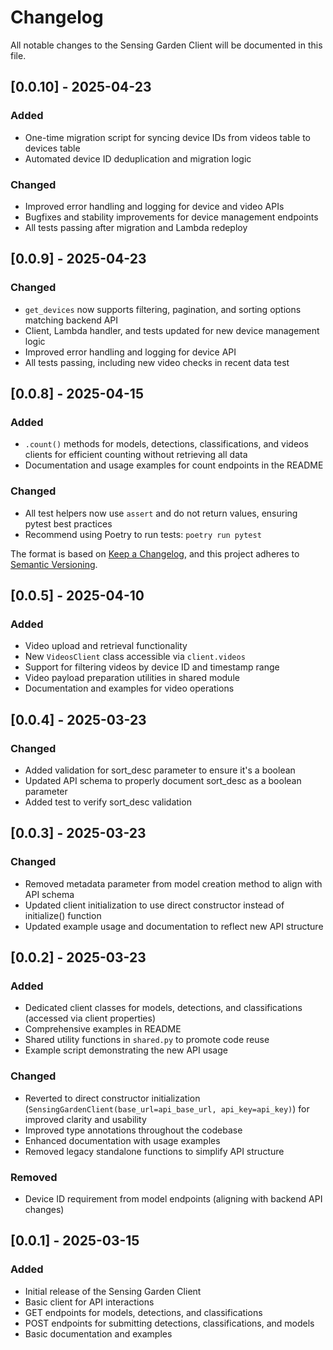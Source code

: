 # Changelog

All notable changes to the Sensing Garden Client will be documented in this file.

## [0.0.10] - 2025-04-23

### Added
- One-time migration script for syncing device IDs from videos table to devices table
- Automated device ID deduplication and migration logic

### Changed
- Improved error handling and logging for device and video APIs
- Bugfixes and stability improvements for device management endpoints
- All tests passing after migration and Lambda redeploy

## [0.0.9] - 2025-04-23

### Changed
- `get_devices` now supports filtering, pagination, and sorting options matching backend API
- Client, Lambda handler, and tests updated for new device management logic
- Improved error handling and logging for device API
- All tests passing, including new video checks in recent data test

## [0.0.8] - 2025-04-15

### Added
- `.count()` methods for models, detections, classifications, and videos clients for efficient counting without retrieving all data
- Documentation and usage examples for count endpoints in the README

### Changed
- All test helpers now use `assert` and do not return values, ensuring pytest best practices
- Recommend using Poetry to run tests: `poetry run pytest`

The format is based on [Keep a Changelog](https://keepachangelog.com/en/1.0.0/),
and this project adheres to [Semantic Versioning](https://semver.org/spec/v2.0.0.html).

## [0.0.5] - 2025-04-10

### Added
- Video upload and retrieval functionality
- New `VideosClient` class accessible via `client.videos`
- Support for filtering videos by device ID and timestamp range
- Video payload preparation utilities in shared module
- Documentation and examples for video operations

## [0.0.4] - 2025-03-23

### Changed
- Added validation for sort_desc parameter to ensure it's a boolean
- Updated API schema to properly document sort_desc as a boolean parameter
- Added test to verify sort_desc validation

## [0.0.3] - 2025-03-23

### Changed
- Removed metadata parameter from model creation method to align with API schema
- Updated client initialization to use direct constructor instead of initialize() function
- Updated example usage and documentation to reflect new API structure

## [0.0.2] - 2025-03-23

### Added
- Dedicated client classes for models, detections, and classifications (accessed via client properties)
- Comprehensive examples in README
- Shared utility functions in `shared.py` to promote code reuse
- Example script demonstrating the new API usage

### Changed
- Reverted to direct constructor initialization (`SensingGardenClient(base_url=api_base_url, api_key=api_key)`) for improved clarity and usability
- Improved type annotations throughout the codebase
- Enhanced documentation with usage examples
- Removed legacy standalone functions to simplify API structure

### Removed
- Device ID requirement from model endpoints (aligning with backend API changes)

## [0.0.1] - 2025-03-15

### Added
- Initial release of the Sensing Garden Client
- Basic client for API interactions
- GET endpoints for models, detections, and classifications
- POST endpoints for submitting detections, classifications, and models
- Basic documentation and examples
